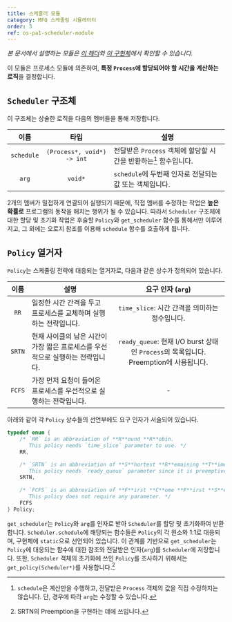 ```yaml
---
title: 스케줄러 모듈
category: MFQ 스케줄링 시뮬레이터
order: 3
ref: os-pa1-scheduler-module
---
```


*본 문서에서 설명하는 모듈은 [이 헤더](https://github.com/DropFL/OS_PA1/blob/master/scheduler.h)와 [이 구현체](https://github.com/DropFL/OS_PA1/blob/master/scheduler.c)에서 확인할 수 있습니다.*

이 모듈은 프로세스 모듈에 의존하여, **특정 `Process`에 할당되어야 할 시간을 계산하는 로직**을 결정합니다.

## `Scheduler` 구조체

이 구조체는 상술한 로직을 다음의 멤버들을 통해 저장합니다.

| 이름       | 타입                        | 설명 |
|:----------:|:---------------------------:|------|
| `schedule` | `(Process*, void*) -> int`  | 전달받은 `Process` 객체에 할당할 시간을 반환하는[^1] 함수입니다. |
| `arg`      | `void*`                     | `schedule`에 두번째 인자로 전달되는 값 또는 객체입니다. |

[^1]: `schedule`은 계산만을 수행하고, 전달받은 `Process` 객체의 값을 직접 수정하지는 않습니다. 단, 경우에 따라 `arg`는 수정할 수 있습니다.

2개의 멤버가 밀접하게 연결되어 실행되기 때문에, 직접 멤버를 수정하는 작업은 **높은 확률로** 프로그램의 동작을 해치는 행위가 될 수 있습니다. 따라서 `Scheduler` 구조체에 대한 할당 및 초기화 작업은 후술할 `Policy`와 `get_scheduler` 함수를 통해서만 이루어지고, 그 외에는 오로지 참조를 이용해 `schedule` 함수를 호출하게 됩니다.

## `Policy` 열거자

`Policy`는 스케줄링 전략에 대응되는 열거자로, 다음과 같은 상수가 정의되어 있습니다.

| 이름   | 설명 | 요구 인자 (`arg`) |
|:------:|------|:-----------------:|
| `RR`   | 일정한 시간 간격을 두고 프로세스를 교체하며 실행하는 전략입니다. | `time_slice`: 시간 간격을 의미하는 정수입니다. |
| `SRTN` | 현재 사이클의 남은 시간이 가장 짧은 프로세스를 우선적으로 실행하는 전략입니다. | `ready_queue`: 현재 I/O burst 상태인 `Process`의 목록입니다. Preemption에 사용됩니다. |
| `FCFS` | 가장 먼저 요청이 들어온 프로세스를 우선적으로 실행하는 전략입니다. | - |

아래와 같이 각 `Policy` 상수들의 선언부에도 요구 인자가 서술되어 있습니다.

``` c
typedef enum {
    /* `RR` is an abbreviation of **R**ound **R**obin.
       This policy needs `time_slice` parameter to use. */
    RR,

    /* `SRTN` is an abbreviation of **S**hortest **R**emaining **T**ime **N**ext.
       This policy needs `ready_queue` parameter since it is preemptive. */
    SRTN,
    
    /* `FCFS` is an abbreviation of **F**irst **C**ome **F**irst **S**erved.
       This policy does not require any parameter. */
    FCFS
} Policy;
```

`get_scheduler`는 `Policy`와 `arg`를 인자로 받아 `Scheduler`를 할당 및 초기화하여 반환합니다. `Scheduler.schedule`에 해당되는 함수들은 `Policy`의 각 원소와 1:1로 대응되며, 구현체에 `static`으로 선언되어 있습니다. 이 관계를 기반으로 `get_scheduler`는 `Policy`에 대응되는 함수에 대한 참조와 전달받은 인자(`arg`)를 `Scheduler`에 저장합니다. 또한, `Scheduler` 객체의 초기화에 쓰인 `Policy`를 조사하기 위해서는 `get_policy(Scheduler*)`를 사용합니다.[^2]

[^2]: SRTN의 Preemption을 구현하는 데에 쓰입니다.

<!-- 개인적으로 get_policy 함수는 실패적인 디자인의 결과라고 생각합니다. -->
